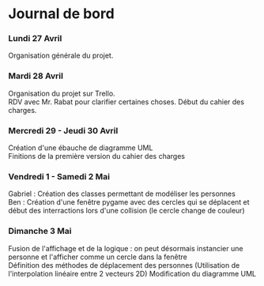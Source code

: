 # Journal de bord

### Lundi 27 Avril
Organisation générale du projet.

### Mardi 28 Avril
Organisation du projet sur Trello.  
RDV avec Mr. Rabat pour clarifier certaines choses. 
Début du cahier des charges.

### Mercredi 29 - Jeudi 30 Avril
Création d'une ébauche de diagramme UML  
Finitions de la première version du cahier des charges

### Vendredi 1 - Samedi 2 Mai
Gabriel : Création des classes permettant de modéliser les personnes  
Ben : Création d'une fenêtre pygame avec des cercles qui se déplacent et début des interractions lors d'une collision (le cercle change de couleur)

### Dimanche 3 Mai
Fusion de l'affichage et de la logique : on peut désormais instancier une personne et l'afficher comme un cercle dans la fenêtre  
Définition des méthodes de déplacement des personnes (Utilisation de l'interpolation linéaire entre 2 vecteurs 2D)
Modification du diagramme UML
